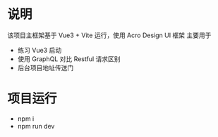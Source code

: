 # 说明

该项目主框架基于 Vue3 + Vite 运行，使用 Acro Design UI 框架
主要用于
- 练习 Vue3 启动
- 使用 GraphQL 对比 Restful 请求区别
- 后台项目地址传送门

# 项目运行

- npm i 
- npm run dev
